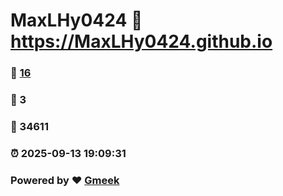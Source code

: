 # MaxLHy0424 :link: https://MaxLHy0424.github.io 
### :page_facing_up: [16](https://MaxLHy0424.github.io/tag.html) 
### :speech_balloon: 3 
### :hibiscus: 34611 
### :alarm_clock: 2025-09-13 19:09:31 
### Powered by :heart: [Gmeek](https://github.com/Meekdai/Gmeek)
